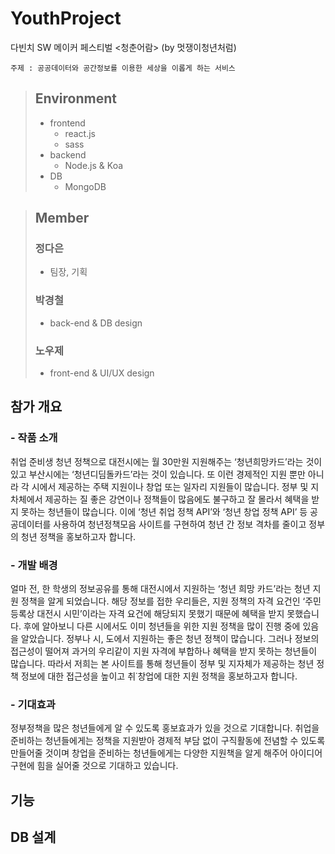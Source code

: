 # YouthProject

다빈치 SW 메이커 페스티벌 &lt;청춘어람> (by 멋쟁이청년처럼)

```
주제 : 공공데이터와 공간정보를 이용한 세상을 이롭게 하는 서비스
```

> ## Environment
> - frontend
>   + react.js
>   + sass
> - backend
>   + Node.js & Koa
> - DB
>   + MongoDB

> ## Member
> ### 정다은 
>  - 팀장, 기획
> ### 박경철 
>  - back-end & DB design
> ### 노우제 
>  - front-end & UI/UX design

## 참가 개요

### - 작품 소개

취업 준비생 청년 정책으로 대전시에는 월 30만원 지원해주는 ‘청년희망카드’라는 것이 있고 부산시에는 ‘청년디딤돌카드’라는 것이 있습니다. 또 이런 경제적인 지원 뿐만 아니라 각 시에서 제공하는 주택 지원이나 창업 또는 일자리 지원들이 많습니다. 정부 및 지차체에서 제공하는 질 좋은 강연이나 정책들이 많음에도 불구하고 잘 몰라서 혜택을 받지 못하는 청년들이 많습니다. 이에 ‘청년 취업 정책 API’와 ‘청년 창업 정책 API’ 등 공공데이터를 사용하여 청년정책모음 사이트를 구현하여 청년 간 정보 격차를 줄이고 정부의 청년 정책을 홍보하고자 합니다.


### - 개발 배경

얼마 전, 한 학생의 정보공유를 통해 대전시에서 지원하는 ‘청년 희망 카드’라는 청년 지원 정책을 알게 되었습니다. 해당 정보를 접한 우리들은, 지원 정책의 자격 요건인 ‘주민등록상 대전시 시민’이라는 자격 요건에 해당되지 못했기 때문에 혜택을 받지 못했습니다. 후에 알아보니 다른 시에서도 이미 청년들을 위한 지원 정책을 많이 진행 중에 있음을 알았습니다. 정부나 시, 도에서 지원하는 좋은 청년 정책이 많습니다. 그러나 정보의 접근성이 떨어져 과거의 우리같이 지원 자격에 부합하나 혜택을 받지 못하는 청년들이 많습니다. 따라서 저희는 본 사이트를 통해 청년들이 정부 및 지자체가 제공하는 청년 정책 정보에 대한 접근성을 높이고 취˙창업에 대한 지원 정책을 홍보하고자 합니다.

### - 기대효과

정부정책을 많은 청년들에게 알 수 있도록 홍보효과가 있을 것으로 기대합니다. 취업을 준비하는 청년들에게는 정책을 지원받아 경제적 부담 없이 구직활동에 전념할 수 있도록 만들어줄 것이며 창업을 준비하는 청년들에게는 다양한 지원책을 알게 해주어 아이디어 구현에 힘을 실어줄 것으로 기대하고 있습니다.

## 기능

## DB 설계

